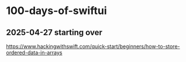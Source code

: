 # 100-days-of-swiftui

## 2025-04-27 starting over

https://www.hackingwithswift.com/quick-start/beginners/how-to-store-ordered-data-in-arrays